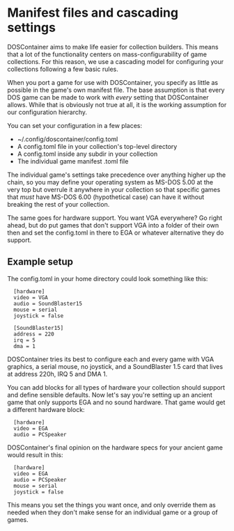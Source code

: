 # Manifest files and cascading settings

DOSContainer aims to make life easier for collection builders. This means that
a lot of the functionality centers on mass-configurability of game collections. For
this reason, we use a cascading model for configuring your collections following
a few basic rules.

When you port a game for use with DOSContainer, you specify as little as possible in
the game's own manifest file. The base assumption is that every DOS game can be made
to work with *every* setting that DOSContainer allows. While that is obviously not
true at all, it is the working assumption for our configuration hierarchy.

You can set your configuration in a few places:

  - ~/.config/doscontainer/config.toml
  - A config.toml file in your collection's top-level directory
  - A config.toml inside any subdir in your collection
  - The individual game manifest .toml file

The individual game's settings take precedence over anything higher up the chain,
so you may define your operating system as MS-DOS 5.00 at the very top but overrule
it anywhere in your collection so that specific games that *must* have MS-DOS 6.00
(hypothetical case) can have it without breaking the rest of your collection.

The same goes for hardware support. You want VGA everywhere? Go right ahead, but
do put games that don't support VGA into a folder of their own then and set the
config.toml in there to EGA or whatever alternative they do support.

## Example setup

The config.toml in your home directory could look something like this:

```
  [hardware]
  video = VGA
  audio = SoundBlaster15
  mouse = serial
  joystick = false

  [SoundBlaster15]
  address = 220
  irq = 5
  dma = 1
```

DOSContainer tries its best to configure each and every game with VGA graphics,
a serial mouse, no joystick, and a SoundBlaster 1.5 card that lives at address
220h, IRQ 5 and DMA 1.

You can add blocks for all types of hardware your collection should support and
define sensible defaults. Now let's say you're setting up an ancient game that
only supports EGA and no sound hardware. That game would get a different hardware
block:

```
  [hardware]
  video = EGA
  audio = PCSpeaker
```

DOSContainer's final opinion on the hardware specs for your ancient game would
result in this:

```
  [hardware]
  video = EGA
  audio = PCSpeaker
  mouse = serial
  joystick = false
```

This means you set the things you want once, and only override them as needed when
they don't make sense for an individual game or a group of games.
